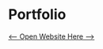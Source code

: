 # Portfolio
<a href="https://jophilgulane.github.io/Portfolio" target="_blank"><-- Open Website Here --></a>
